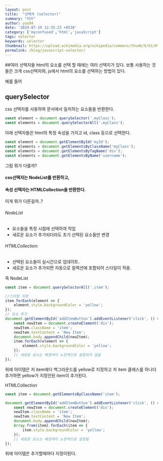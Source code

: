 ```yaml
---
layout: post
title:  "선택자 (selector)"
summary: "차이"
author: yoo94
date: '2024-07-19 12:35:23 +0530'
category: ['myconfused','html','javaScript']
tags: selector
keywords: selector
thumbnail: https://upload.wikimedia.org/wikipedia/commons/thumb/6/61/HTML5_logo_and_wordmark.svg/120px-HTML5_logo_and_wordmark.svg.png
permalink: /blog/javascript-selector/
---
```

##여러 선택자들
html의 요소를 선택 할 때에는 여러 선택지가 있다.
보통 사용하는 것들은 크게 css선택자와, js에서 html의 요소를 선택하는 방법이 있다.

예를 들어 
## querySelector
css 선택자를 사용하여 문서에서 일치하는 요소들을 반환한다.
```javascript
const element = document.querySelector('.myClass');
const elements = document.querySelectorAll('.myClass');
```

아래 선택자들은 html의 특정 속성을 가지고  id, class 등으로 선택한다.
```javascript
const element = document.getElementById('myId');
const elements = document.getElementsByClassName('myClass');
const elements = document.getElementsByTagName('div');
const elements = document.getElementsByName('username');
```

그럼 뭐가 다를까?
#### css선택자는 NodeList를 반환하고, 
#### 속성 선택자는 HTMLCollection을 반환한다.
이게 뭐가 다른걸까..?
###### NodeList
- 요소들을 특정 시점에 선택하여 작업
- 새로운 요소가 추가되더라도 초기 선택된 요소들만 변경
###### HTMLCollection:
- 선택된 요소들이 실시간으로 업데이트.
- 새로운 요소가 추가되면 자동으로 컬렉션에 포함되어 스타일이 적용.

즉
NodeList
```javascript
const item = document.querySelectorAll('.item');

//스타일 지정
item.forEach(element => {
    element.style.backgroundColor = 'yellow';
});
// 요소 추가
document.getElementById('addItemButton').addEventListener('click', () => {
    const newItem = document.createElement('div');
    newItem.className = 'item';
    newItem.textContent = 'New Item';
    document.body.appendChild(newItem);
    item.forEach(element => {
        element.style.backgroundColor = 'yellow';
    });
    // 새로운 요소는 배경색이 노란색으로 설정되지 않음
});
```
위에 아이템은 저 item에다 백그라운드를 yellow로 지정하고 저 item 클래스를 하나더 추가하면 
yellow가 지정안된 item이 추가된다.

HTMLCollection
```javascript
const item = document.getElementsByClassName('item');

document.getElementById('addItemButton').addEventListener('click', () => {
    const newItem = document.createElement('div');
    newItem.className = 'item';
    newItem.textContent = 'New Item';
    document.body.appendChild(newItem);
    Array.from(item).forEach(item => {
        item.style.backgroundColor = 'yellow';
    });
    // 새로운 요소는 배경색이 노란색으로 설정됨
});
```
위에 아이템은 추가할때마다 지정이된다.
